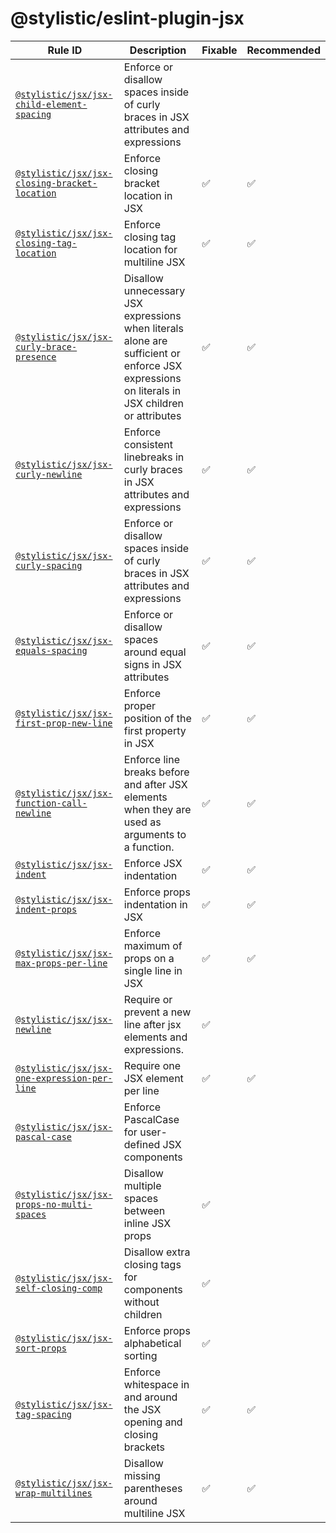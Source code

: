 <!--
/* GENERATED, DO NOT EDIT DIRECTLY */
-->

# @stylistic/eslint-plugin-jsx

| Rule ID                                                                               | Description                                                                                                                                  | Fixable | Recommended |
| ------------------------------------------------------------------------------------- | -------------------------------------------------------------------------------------------------------------------------------------------- | ------- | ----------- |
| [`@stylistic/jsx/jsx-child-element-spacing`](./rules/jsx-child-element-spacing)       | Enforce or disallow spaces inside of curly braces in JSX attributes and expressions                                                          |         |             |
| [`@stylistic/jsx/jsx-closing-bracket-location`](./rules/jsx-closing-bracket-location) | Enforce closing bracket location in JSX                                                                                                      | ✅      | ✅          |
| [`@stylistic/jsx/jsx-closing-tag-location`](./rules/jsx-closing-tag-location)         | Enforce closing tag location for multiline JSX                                                                                               | ✅      | ✅          |
| [`@stylistic/jsx/jsx-curly-brace-presence`](./rules/jsx-curly-brace-presence)         | Disallow unnecessary JSX expressions when literals alone are sufficient or enforce JSX expressions on literals in JSX children or attributes | ✅      | ✅          |
| [`@stylistic/jsx/jsx-curly-newline`](./rules/jsx-curly-newline)                       | Enforce consistent linebreaks in curly braces in JSX attributes and expressions                                                              | ✅      | ✅          |
| [`@stylistic/jsx/jsx-curly-spacing`](./rules/jsx-curly-spacing)                       | Enforce or disallow spaces inside of curly braces in JSX attributes and expressions                                                          | ✅      | ✅          |
| [`@stylistic/jsx/jsx-equals-spacing`](./rules/jsx-equals-spacing)                     | Enforce or disallow spaces around equal signs in JSX attributes                                                                              | ✅      | ✅          |
| [`@stylistic/jsx/jsx-first-prop-new-line`](./rules/jsx-first-prop-new-line)           | Enforce proper position of the first property in JSX                                                                                         | ✅      | ✅          |
| [`@stylistic/jsx/jsx-function-call-newline`](./rules/jsx-function-call-newline)       | Enforce line breaks before and after JSX elements when they are used as arguments to a function.                                             | ✅      | ✅          |
| [`@stylistic/jsx/jsx-indent`](./rules/jsx-indent)                                     | Enforce JSX indentation                                                                                                                      | ✅      | ✅          |
| [`@stylistic/jsx/jsx-indent-props`](./rules/jsx-indent-props)                         | Enforce props indentation in JSX                                                                                                             | ✅      | ✅          |
| [`@stylistic/jsx/jsx-max-props-per-line`](./rules/jsx-max-props-per-line)             | Enforce maximum of props on a single line in JSX                                                                                             | ✅      | ✅          |
| [`@stylistic/jsx/jsx-newline`](./rules/jsx-newline)                                   | Require or prevent a new line after jsx elements and expressions.                                                                            | ✅      |             |
| [`@stylistic/jsx/jsx-one-expression-per-line`](./rules/jsx-one-expression-per-line)   | Require one JSX element per line                                                                                                             | ✅      | ✅          |
| [`@stylistic/jsx/jsx-pascal-case`](./rules/jsx-pascal-case)                           | Enforce PascalCase for user-defined JSX components                                                                                           |         |             |
| [`@stylistic/jsx/jsx-props-no-multi-spaces`](./rules/jsx-props-no-multi-spaces)       | Disallow multiple spaces between inline JSX props                                                                                            | ✅      |             |
| [`@stylistic/jsx/jsx-self-closing-comp`](./rules/jsx-self-closing-comp)               | Disallow extra closing tags for components without children                                                                                  | ✅      |             |
| [`@stylistic/jsx/jsx-sort-props`](./rules/jsx-sort-props)                             | Enforce props alphabetical sorting                                                                                                           | ✅      |             |
| [`@stylistic/jsx/jsx-tag-spacing`](./rules/jsx-tag-spacing)                           | Enforce whitespace in and around the JSX opening and closing brackets                                                                        | ✅      | ✅          |
| [`@stylistic/jsx/jsx-wrap-multilines`](./rules/jsx-wrap-multilines)                   | Disallow missing parentheses around multiline JSX                                                                                            | ✅      | ✅          |
